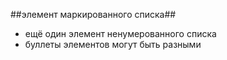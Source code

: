 ##элемент маркированного списка##
+ ещё один элемент ненумерованного списка
+ буллеты элементов могут быть разными
 
